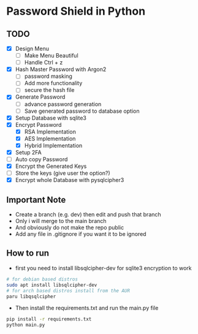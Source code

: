 # Password Shield in Python

## TODO

- [x] Design Menu
  - [ ] Make Menu Beautiful
  - [ ] Handle Ctrl + z
- [x] Hash Master Password with Argon2
  - [ ] password masking
  - [ ] Add more functionality
  - [ ] secure the hash file
- [x] Generate Password
  - [ ] advance password generation
  - [ ] Save generated password to database option
- [x] Setup Database with sqlite3
- [x] Encrypt Password
  - [x] RSA Implementation
  - [x] AES Implementation
  - [x] Hybrid Implementation
- [x] Setup 2FA
- [ ] Auto copy Password
- [x] Encrypt the Generated Keys
- [ ] Store the keys (give user the option?)
- [x] Encrypt whole Database with pysqlcipher3

## Important Note

- Create a branch (e.g. dev) then edit and push that branch
- Only i will merge to the main branch
- And obviously do not make the repo public
- Add any file in .gitignore if you want it to be ignored

## How to run

- first you need to install libsqlcipher-dev for sqlite3 encryption to work

```bash
# for debian based distros
sudo apt install libsqlcipher-dev
# for arch based distros install from the AUR
paru libqsqlcipher
```

- Then install the requirements.txt and run the main.py file

```bash
pip install -r requirements.txt
python main.py
```

